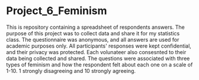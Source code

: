 # Project_6_Feminism
This is repository containing a spreadsheet of respondents answers. The purpose of this project was to collect data and share it for my statistics class.
The questionnaire was anonymous, and all answers are used for academic purposes only. All participants' responses were kept confidential, and their privacy was protected. Each volunateer also consesnted to their data being collected and shared. The questions were associated with three types of feminism and how the respondent felt about each one on a scale of 1-10. 1 strongly disagreeing and 10 strongly agreeing. 
